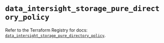 # `data_intersight_storage_pure_directory_policy`

Refer to the Terraform Registry for docs: [`data_intersight_storage_pure_directory_policy`](https://registry.terraform.io/providers/ciscodevnet/intersight/1.0.71/docs/data-sources/storage_pure_directory_policy).
